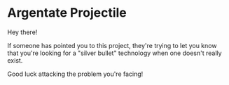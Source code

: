 Argentate Projectile
====================

Hey there!

If someone has pointed you to this project, they're trying to let you
know that you're looking for a "silver bullet" technology when one
doesn't really exist.

Good luck attacking the problem you're facing!
